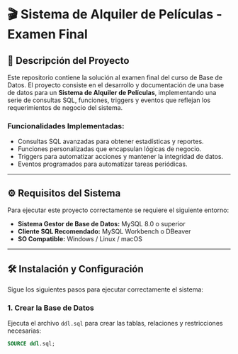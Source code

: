 # 🎬 Sistema de Alquiler de Películas - Examen Final

## 📌 Descripción del Proyecto

Este repositorio contiene la solución al examen final del curso de Base de Datos. El proyecto consiste en el desarrollo y documentación de una base de datos para un **Sistema de Alquiler de Películas**, implementando una serie de consultas SQL, funciones, triggers y eventos que reflejan los requerimientos de negocio del sistema.

### Funcionalidades Implementadas:

- Consultas SQL avanzadas para obtener estadísticas y reportes.
- Funciones personalizadas que encapsulan lógicas de negocio.
- Triggers para automatizar acciones y mantener la integridad de datos.
- Eventos programados para automatizar tareas periódicas.

---

## ⚙️ Requisitos del Sistema

Para ejecutar este proyecto correctamente se requiere el siguiente entorno:

- **Sistema Gestor de Base de Datos:** MySQL 8.0 o superior
- **Cliente SQL Recomendado:** MySQL Workbench o DBeaver
- **SO Compatible:** Windows / Linux / macOS

---

## 🛠️ Instalación y Configuración

Sigue los siguientes pasos para ejecutar correctamente el sistema:

### 1. Crear la Base de Datos

Ejecuta el archivo `ddl.sql` para crear las tablas, relaciones y restricciones necesarias:

```sql
SOURCE ddl.sql;
